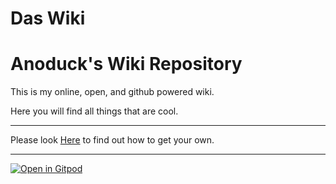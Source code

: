 # Das Wiki

# Anoduck's Wiki Repository

This is my online, open, and github powered wiki. 

Here you will find all things that are cool. 

-----

Please look [Here](https://anoduck.github.io/wiki/git-wiki-skeleton "git-wiki-skeleton") to find out how to get your own.

------

[![Open in Gitpod](https://gitpod.io/button/open-in-gitpod.svg)](https://gitpod.io/#https://github.com/anoduck/wiki)
